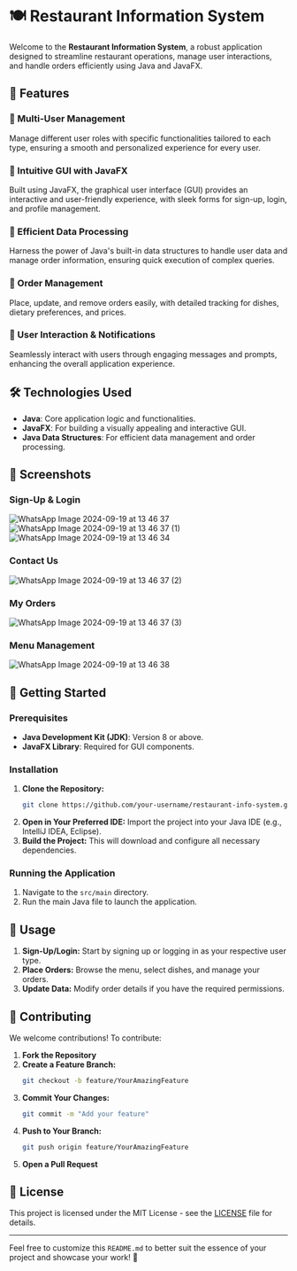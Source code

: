 # 🍽️ Restaurant Information System

Welcome to the **Restaurant Information System**, a robust application designed to streamline restaurant operations, manage user interactions, and handle orders efficiently using Java and JavaFX.

## 🌟 Features

### 🔹 Multi-User Management
Manage different user roles with specific functionalities tailored to each type, ensuring a smooth and personalized experience for every user.

### 🔹 Intuitive GUI with JavaFX
Built using JavaFX, the graphical user interface (GUI) provides an interactive and user-friendly experience, with sleek forms for sign-up, login, and profile management.

### 🔹 Efficient Data Processing
Harness the power of Java's built-in data structures to handle user data and manage order information, ensuring quick execution of complex queries.

### 🔹 Order Management
Place, update, and remove orders easily, with detailed tracking for dishes, dietary preferences, and prices. 

### 🔹 User Interaction & Notifications
Seamlessly interact with users through engaging messages and prompts, enhancing the overall application experience.

## 🛠️ Technologies Used

- **Java**: Core application logic and functionalities.
- **JavaFX**: For building a visually appealing and interactive GUI.
- **Java Data Structures**: For efficient data management and order processing.

## 📸 Screenshots

### Sign-Up & Login
![WhatsApp Image 2024-09-19 at 13 46 37](https://github.com/user-attachments/assets/58230a88-6cc0-4f0f-81bb-59115f3ee92f)
![WhatsApp Image 2024-09-19 at 13 46 37 (1)](https://github.com/user-attachments/assets/f061ccbf-953d-4e6e-9f9d-05e5581b6100)
![WhatsApp Image 2024-09-19 at 13 46 34](https://github.com/user-attachments/assets/06e3c473-2698-44ad-9491-901e496f1c37)


### Contact Us
![WhatsApp Image 2024-09-19 at 13 46 37 (2)](https://github.com/user-attachments/assets/dee967c6-72a5-47a6-ba6c-f3107e95efd1)

### My Orders
![WhatsApp Image 2024-09-19 at 13 46 37 (3)](https://github.com/user-attachments/assets/74e1495b-c92d-4ac2-8abb-c65ea7b550d0)


### Menu Management
![WhatsApp Image 2024-09-19 at 13 46 38](https://github.com/user-attachments/assets/300cfa04-88cc-48e1-9110-d07f3d807bcd)

## 🚀 Getting Started

### Prerequisites

- **Java Development Kit (JDK)**: Version 8 or above.
- **JavaFX Library**: Required for GUI components.

### Installation

1. **Clone the Repository:**
    ```bash
    git clone https://github.com/your-username/restaurant-info-system.git
    ```
2. **Open in Your Preferred IDE:** Import the project into your Java IDE (e.g., IntelliJ IDEA, Eclipse).
3. **Build the Project:** This will download and configure all necessary dependencies.

### Running the Application

1. Navigate to the `src/main` directory.
2. Run the main Java file to launch the application.

## 📝 Usage

1. **Sign-Up/Login:** Start by signing up or logging in as your respective user type.
2. **Place Orders:** Browse the menu, select dishes, and manage your orders.
3. **Update Data:** Modify order details if you have the required permissions.

## 🤝 Contributing

We welcome contributions! To contribute:

1. **Fork the Repository**
2. **Create a Feature Branch:**
    ```bash
    git checkout -b feature/YourAmazingFeature
    ```
3. **Commit Your Changes:**
    ```bash
    git commit -m "Add your feature"
    ```
4. **Push to Your Branch:**
    ```bash
    git push origin feature/YourAmazingFeature
    ```
5. **Open a Pull Request**

## 📄 License

This project is licensed under the MIT License - see the [LICENSE](LICENSE) file for details.

---

Feel free to customize this `README.md` to better suit the essence of your project and showcase your work! 🎉
